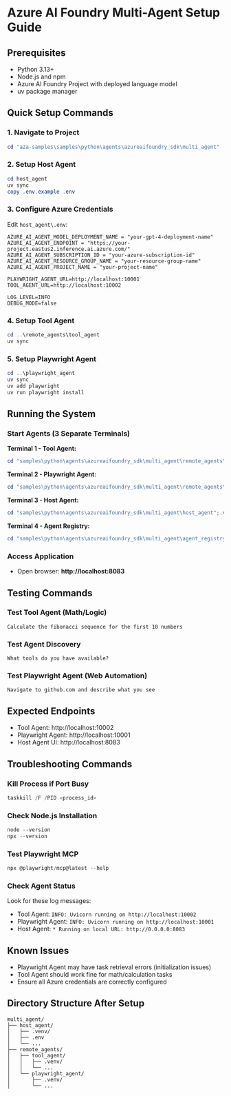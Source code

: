# Azure AI Foundry Multi-Agent Setup Guide

## Prerequisites
- Python 3.13+
- Node.js and npm
- Azure AI Foundry Project with deployed language model
- uv package manager

## Quick Setup Commands

### 1. Navigate to Project
```powershell
cd "a2a-samples\samples\python\agents\azureaifoundry_sdk\multi_agent"
```

### 2. Setup Host Agent
```powershell
cd host_agent
uv sync
copy .env.example .env
```

### 3. Configure Azure Credentials
Edit `host_agent\.env`:
```env
AZURE_AI_AGENT_MODEL_DEPLOYMENT_NAME = "your-gpt-4-deployment-name"
AZURE_AI_AGENT_ENDPOINT = "https://your-project.eastus2.inference.ai.azure.com/"
AZURE_AI_AGENT_SUBSCRIPTION_ID = "your-azure-subscription-id"
AZURE_AI_AGENT_RESOURCE_GROUP_NAME = "your-resource-group-name"
AZURE_AI_AGENT_PROJECT_NAME = "your-project-name"

PLAYWRIGHT_AGENT_URL=http://localhost:10001
TOOL_AGENT_URL=http://localhost:10002

LOG_LEVEL=INFO
DEBUG_MODE=false
```

### 4. Setup Tool Agent
```powershell
cd ..\remote_agents\tool_agent
uv sync
```

### 5. Setup Playwright Agent
```powershell
cd ..\playwright_agent
uv sync
uv add playwright
uv run playwright install
```

## Running the System

### Start Agents (3 Separate Terminals)

**Terminal 1 - Tool Agent:**
```powershell
cd "samples\python\agents\azureaifoundry_sdk\multi_agent\remote_agents\tool_agent";.venv\Scripts\activate ;python .
```

**Terminal 2 - Playwright Agent:**
```powershell
cd "samples\python\agents\azureaifoundry_sdk\multi_agent\remote_agents\playwright_agent";.venv\Scripts\activate;python .
```

**Terminal 3 - Host Agent:**
```powershell
cd "samples\python\agents\azureaifoundry_sdk\multi_agent\host_agent";.venv\Scripts\activate;python .
```

**Terminal 4 - Agent Registry:**
```powershell
cd "samples\python\agents\azureaifoundry_sdk\multi_agent\agent_registry_dashboard";.agentregistry\Scripts\activate;python .
```

### Access Application
- Open browser: **http://localhost:8083**

## Testing Commands

### Test Tool Agent (Math/Logic)
```
Calculate the fibonacci sequence for the first 10 numbers
```

### Test Agent Discovery
```
What tools do you have available?
```

### Test Playwright Agent (Web Automation)
```
Navigate to github.com and describe what you see
```

## Expected Endpoints
- Tool Agent: http://localhost:10002
- Playwright Agent: http://localhost:10001
- Host Agent UI: http://localhost:8083

## Troubleshooting Commands

### Kill Process if Port Busy
```powershell
taskkill /F /PID <process_id>
```

### Check Node.js Installation
```powershell
node --version
npx --version
```

### Test Playwright MCP
```powershell
npx @playwright/mcp@latest --help
```

### Check Agent Status
Look for these log messages:
- Tool Agent: `INFO: Uvicorn running on http://localhost:10002`
- Playwright Agent: `INFO: Uvicorn running on http://localhost:10001`
- Host Agent: `* Running on local URL: http://0.0.0.0:8083`

## Known Issues
- Playwright Agent may have task retrieval errors (initialization issues)
- Tool Agent should work fine for math/calculation tasks
- Ensure all Azure credentials are correctly configured

## Directory Structure After Setup
```
multi_agent/
├── host_agent/
│   ├── .venv/
│   ├── .env
│   └── ...
├── remote_agents/
│   ├── tool_agent/
│   │   ├── .venv/
│   │   └── ...
│   └── playwright_agent/
│       ├── .venv/
│       └── ...
```
